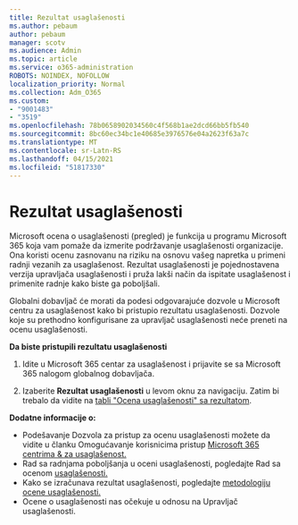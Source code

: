 ```yaml
---
title: Rezultat usaglašenosti
ms.author: pebaum
author: pebaum
manager: scotv
ms.audience: Admin
ms.topic: article
ms.service: o365-administration
ROBOTS: NOINDEX, NOFOLLOW
localization_priority: Normal
ms.collection: Adm_O365
ms.custom:
- "9001483"
- "3519"
ms.openlocfilehash: 78b0658902034560c4f568b1ae2dcd66bb5fb540
ms.sourcegitcommit: 8bc60ec34bc1e40685e3976576e04a2623f63a7c
ms.translationtype: MT
ms.contentlocale: sr-Latn-RS
ms.lasthandoff: 04/15/2021
ms.locfileid: "51817330"
---
```

# <a name="compliance-score"></a>Rezultat usaglašenosti

Microsoft ocena o usaglašenosti (pregled) je funkcija u programu Microsoft 365 koja vam pomaže da izmerite podržavanje usaglašenosti organizacije. Ona koristi ocenu zasnovanu na riziku na osnovu vašeg napretka u primeni radnji vezanih za usaglašenost.   Rezultat usaglašenosti je [](https://docs.microsoft.com/microsoft-365/compliance/compliance-manager-overview) pojednostavena verzija upravljača usaglašenosti i pruža lakši način da ispitate usaglašenost i primenite radnje kako biste ga poboljšali. 

Globalni dobavljač će morati da podesi odgovarajuće dozvole u Microsoft centru za usaglašenost kako bi pristupio rezultatu usaglašenosti. [](https://docs.microsoft.com/microsoft-365/security/office-365-security/permissions-in-the-security-and-compliance-center)  Dozvole koje su prethodno konfigurisane za upravljač usaglašenosti neće preneti na ocenu usaglašenosti.

**Da biste pristupili rezultatu usaglašenosti**

1. Idite u Microsoft 365 centar  za usaglašenost i prijavite se sa Microsoft 365 nalogom globalnog dobavljača.

2. Izaberite **Rezultat usaglašenosti** u levom oknu za navigaciju. Zatim bi trebalo da vidite na [tabli "Ocena usaglašenosti" sa rezultatom](https://docs.microsoft.com/microsoft-365/compliance/compliance-score-setup#understand-the-compliance-score-dashboard).
 

**Dodatne informacije o:**

- Podešavanje Dozvola za pristup za ocenu usaglašenosti možete da vidite u članku Omogućavanje korisnicima pristup [Microsoft 365 centrima & za usaglašenost.](https://docs.microsoft.com/microsoft-365/security/office-365-security/grant-access-to-the-security-and-compliance-center)
- Rad sa radnjama poboljšanja u oceni usaglašenosti, pogledajte Rad sa ocenom [usaglašenosti.](https://docs.microsoft.com/microsoft-365/compliance/working-with-compliance-score)
- Kako se izračunava rezultat usaglašenosti, pogledajte [metodologiju ocene usaglašenosti.](https://docs.microsoft.com/microsoft-365/compliance/compliance-score-methodology)
- Ocene o usaglašenosti [](https://docs.microsoft.com/microsoft-365/compliance/compliance-score#relationship-to-compliance-manager)nas očekuje u odnosu na Upravljač usaglašenosti.


